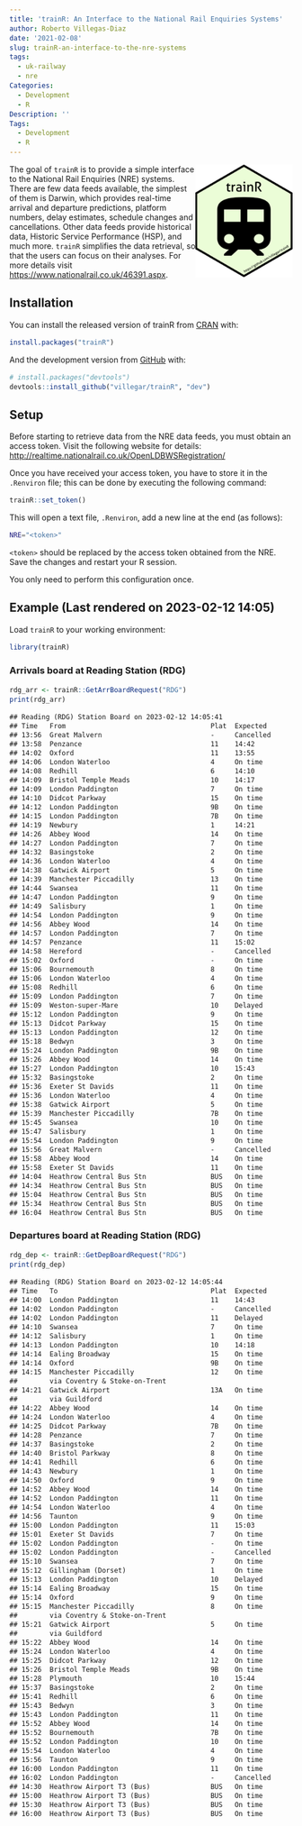 ```yaml
---
title: 'trainR: An Interface to the National Rail Enquiries Systems'
author: Roberto Villegas-Diaz
date: '2021-02-08'
slug: trainR-an-interface-to-the-nre-systems
tags:
  - uk-railway
  - nre
Categories:
  - Development
  - R
Description: ''
Tags:
  - Development
  - R
---
```


<img src="https://raw.githubusercontent.com/villegar/trainR/main/inst/images/logo.png" alt="logo" align="right" height=200px/>

The goal of `trainR` is to provide a simple interface to the 
National Rail Enquiries (NRE) systems. There are few data feeds 
available, the simplest of them is Darwin, which provides real-time 
arrival and departure predictions, platform numbers, delay estimates, 
schedule changes and cancellations. Other data feeds provide historical 
data, Historic Service Performance (HSP), and much more. `trainR` 
simplifies the data retrieval, so that the users can focus on their 
analyses. For more details visit 
https://www.nationalrail.co.uk/46391.aspx.

## Installation

You can install the released version of trainR from [CRAN](https://CRAN.R-project.org) with:

``` r
install.packages("trainR")
```

And the development version from [GitHub](https://github.com/) with:

``` r
# install.packages("devtools")
devtools::install_github("villegar/trainR", "dev")
```

## Setup
Before starting to retrieve data from the NRE data feeds, you must obtain an access token. 
Visit the following website for details: http://realtime.nationalrail.co.uk/OpenLDBWSRegistration/

Once you have received your access token, you have to store it in the `.Renviron` file; this can be 
done by executing the following command:


```r
trainR::set_token()
```

This will open a text file, `.Renviron`, add a new line at the end (as follows):

```bash
NRE="<token>"
```

`<token>` should be replaced by the access token obtained from the NRE. Save the changes and restart 
your R session.

You only need to perform this configuration once.

## Example (Last rendered on 2023-02-12 14:05)

Load `trainR` to your working environment:

```r
library(trainR)
```

### Arrivals board at Reading Station (RDG)


```r
rdg_arr <- trainR::GetArrBoardRequest("RDG")
print(rdg_arr)
```

```
## Reading (RDG) Station Board on 2023-02-12 14:05:41
## Time   From                                    Plat  Expected
## 13:56  Great Malvern                           -     Cancelled
## 13:58  Penzance                                11    14:42
## 14:02  Oxford                                  11    13:55
## 14:06  London Waterloo                         4     On time
## 14:08  Redhill                                 6     14:10
## 14:09  Bristol Temple Meads                    10    14:17
## 14:09  London Paddington                       7     On time
## 14:10  Didcot Parkway                          15    On time
## 14:12  London Paddington                       9B    On time
## 14:15  London Paddington                       7B    On time
## 14:19  Newbury                                 1     14:21
## 14:26  Abbey Wood                              14    On time
## 14:27  London Paddington                       7     On time
## 14:32  Basingstoke                             2     On time
## 14:36  London Waterloo                         4     On time
## 14:38  Gatwick Airport                         5     On time
## 14:39  Manchester Piccadilly                   13    On time
## 14:44  Swansea                                 11    On time
## 14:47  London Paddington                       9     On time
## 14:49  Salisbury                               1     On time
## 14:54  London Paddington                       9     On time
## 14:56  Abbey Wood                              14    On time
## 14:57  London Paddington                       7     On time
## 14:57  Penzance                                11    15:02
## 14:58  Hereford                                -     Cancelled
## 15:02  Oxford                                  -     On time
## 15:06  Bournemouth                             8     On time
## 15:06  London Waterloo                         4     On time
## 15:08  Redhill                                 6     On time
## 15:09  London Paddington                       7     On time
## 15:09  Weston-super-Mare                       10    Delayed
## 15:12  London Paddington                       9     On time
## 15:13  Didcot Parkway                          15    On time
## 15:13  London Paddington                       12    On time
## 15:18  Bedwyn                                  3     On time
## 15:24  London Paddington                       9B    On time
## 15:26  Abbey Wood                              14    On time
## 15:27  London Paddington                       10    15:43
## 15:32  Basingstoke                             2     On time
## 15:36  Exeter St Davids                        11    On time
## 15:36  London Waterloo                         4     On time
## 15:38  Gatwick Airport                         5     On time
## 15:39  Manchester Piccadilly                   7B    On time
## 15:45  Swansea                                 10    On time
## 15:47  Salisbury                               1     On time
## 15:54  London Paddington                       9     On time
## 15:56  Great Malvern                           -     Cancelled
## 15:58  Abbey Wood                              14    On time
## 15:58  Exeter St Davids                        11    On time
## 14:04  Heathrow Central Bus Stn                BUS   On time
## 14:34  Heathrow Central Bus Stn                BUS   On time
## 15:04  Heathrow Central Bus Stn                BUS   On time
## 15:34  Heathrow Central Bus Stn                BUS   On time
## 16:04  Heathrow Central Bus Stn                BUS   On time
```

### Departures board at Reading Station (RDG)


```r
rdg_dep <- trainR::GetDepBoardRequest("RDG")
print(rdg_dep)
```

```
## Reading (RDG) Station Board on 2023-02-12 14:05:44
## Time   To                                      Plat  Expected
## 14:00  London Paddington                       11    14:43
## 14:02  London Paddington                       -     Cancelled
## 14:02  London Paddington                       11    Delayed
## 14:10  Swansea                                 7     On time
## 14:12  Salisbury                               1     On time
## 14:13  London Paddington                       10    14:18
## 14:14  Ealing Broadway                         15    On time
## 14:14  Oxford                                  9B    On time
## 14:15  Manchester Piccadilly                   12    On time
##        via Coventry & Stoke-on-Trent           
## 14:21  Gatwick Airport                         13A   On time
##        via Guildford                           
## 14:22  Abbey Wood                              14    On time
## 14:24  London Waterloo                         4     On time
## 14:25  Didcot Parkway                          7B    On time
## 14:28  Penzance                                7     On time
## 14:37  Basingstoke                             2     On time
## 14:40  Bristol Parkway                         8     On time
## 14:41  Redhill                                 6     On time
## 14:43  Newbury                                 1     On time
## 14:50  Oxford                                  9     On time
## 14:52  Abbey Wood                              14    On time
## 14:52  London Paddington                       11    On time
## 14:54  London Waterloo                         4     On time
## 14:56  Taunton                                 9     On time
## 15:00  London Paddington                       11    15:03
## 15:01  Exeter St Davids                        7     On time
## 15:02  London Paddington                       -     On time
## 15:02  London Paddington                       -     Cancelled
## 15:10  Swansea                                 7     On time
## 15:12  Gillingham (Dorset)                     1     On time
## 15:13  London Paddington                       10    Delayed
## 15:14  Ealing Broadway                         15    On time
## 15:14  Oxford                                  9     On time
## 15:15  Manchester Piccadilly                   8     On time
##        via Coventry & Stoke-on-Trent           
## 15:21  Gatwick Airport                         5     On time
##        via Guildford                           
## 15:22  Abbey Wood                              14    On time
## 15:24  London Waterloo                         4     On time
## 15:25  Didcot Parkway                          12    On time
## 15:26  Bristol Temple Meads                    9B    On time
## 15:28  Plymouth                                10    15:44
## 15:37  Basingstoke                             2     On time
## 15:41  Redhill                                 6     On time
## 15:43  Bedwyn                                  3     On time
## 15:43  London Paddington                       11    On time
## 15:52  Abbey Wood                              14    On time
## 15:52  Bournemouth                             7B    On time
## 15:52  London Paddington                       10    On time
## 15:54  London Waterloo                         4     On time
## 15:56  Taunton                                 9     On time
## 16:00  London Paddington                       11    On time
## 16:02  London Paddington                       -     Cancelled
## 14:30  Heathrow Airport T3 (Bus)               BUS   On time
## 15:00  Heathrow Airport T3 (Bus)               BUS   On time
## 15:30  Heathrow Airport T3 (Bus)               BUS   On time
## 16:00  Heathrow Airport T3 (Bus)               BUS   On time
```
